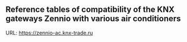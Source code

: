 ## Reference tables of compatibility of the KNX gateways Zennio with various air conditioners

URL:	https://zennio-ac.knx-trade.ru
